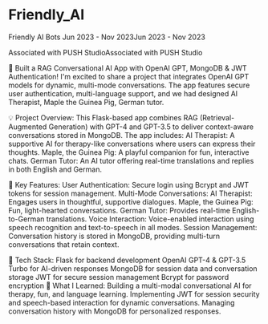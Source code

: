 # Friendly_AI
 

Friendly AI Bots
Jun 2023 - Nov 2023Jun 2023 - Nov 2023

Associated with PUSH StudioAssociated with PUSH Studio


🚀 Built a RAG Conversational AI App with OpenAI GPT, MongoDB & JWT Authentication!
I'm excited to share a project that integrates OpenAI GPT models for dynamic, multi-mode conversations. The app features secure user authentication, multi-language support, and we had designed AI Therapist, Maple the Guinea Pig, German tutor.

💡 Project Overview:
This Flask-based app combines RAG (Retrieval-Augmented Generation) with GPT-4 and GPT-3.5 to deliver context-aware conversations stored in MongoDB. The app includes:
AI Therapist: A supportive AI for therapy-like conversations where users can express their thoughts.
Maple, the Guinea Pig: A playful companion for fun, interactive chats.
German Tutor: An AI tutor offering real-time translations and replies in both English and German.

🔑 Key Features:
User Authentication:
Secure login using Bcrypt and JWT tokens for session management.
Multi-Mode Conversations:
AI Therapist: Engages users in thoughtful, supportive dialogues.
Maple, the Guinea Pig: Fun, light-hearted conversations.
German Tutor: Provides real-time English-to-German translations.
Voice Interaction:
Voice-enabled interaction using speech recognition and text-to-speech in all modes.
Session Management:
Conversation history is stored in MongoDB, providing multi-turn conversations that retain context.

🔧 Tech Stack:
Flask for backend development
OpenAI GPT-4 & GPT-3.5 Turbo for AI-driven responses
MongoDB for session data and conversation storage
JWT for secure session management
Bcrypt for password encryption
🚀 What I Learned:
Building a multi-modal conversational AI for therapy, fun, and language learning.
Implementing JWT for session security and speech-based interaction for dynamic conversations.
Managing conversation history with MongoDB for personalized responses.

